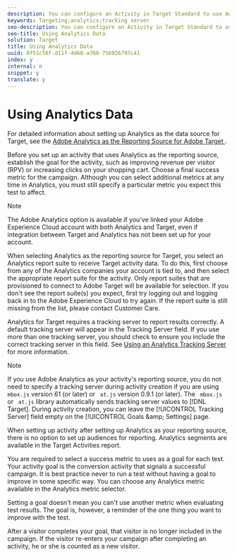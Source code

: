 ```yaml
---
description: You can configure an Activity in Target Standard to use Adobe Analytics as the reporting source (A4T).
keywords: Targeting;analytics;tracking server
seo-description: You can configure an Activity in Target Standard to use Adobe Analytics as the reporting source (A4T).
seo-title: Using Analytics Data
solution: Target
title: Using Analytics Data
uuid: 0f51c56f-d11f-4d68-a700-756926797c41
index: y
internal: n
snippet: y
translate: y
---
```


# Using Analytics Data

For detailed information about setting up Analytics as the data source for Target, see the [ Adobe Analytics as the Reporting Source for Adobe Target ](https://marketing.adobe.com/resources/help/en_US/target/a4t/a4t.html). 

Before you set up an activity that uses Analytics as the reporting source, establish the goal for the activity, such as improving revenue per visitor (RPV) or increasing clicks on your shopping cart. Choose a final success metric for the campaign. Although you can select additional metrics at any time in Analytics, you must still specify a particular metric you expect this test to affect. 


>[!NOTE]
>
>The Adobe Analytics option is available if you've linked your Adobe Experience Cloud account with both Analytics and Target, even if integration between Target and Analytics has not been set up for your account.



When selecting Analytics as the reporting source for Target, you select an Analytics report suite to receive Target activity data. To do this, first choose from any of the Analytics companies your account is tied to, and then select the appropriate report suite for the activity. Only report suites that are provisioned to connect to Adobe Target will be available for selection. If you don't see the report suite(s) you expect, first try logging out and logging back in to the Adobe Experience Cloud to try again. If the report suite is still missing from the list, please contact Customer Care. 

Analytics for Target requires a tracking server to report results correctly. A default tracking server will appear in the Tracking Server field. If you use more than one tracking server, you should check to ensure you include the correct tracking server in this field. See [ Using an Analytics Tracking Server ](t_analytics_tracking_server.md#task_72077BA7E93C4A65A715A18F32228823) for more information. 


>[!NOTE]
>
>If you use Adobe Analytics as your activity's reporting source, you do not need to specify a tracking server during activity creation if you are using ` mbox.js` version 61 (or later) or ` at.js` version 0.9.1 (or later). The ` mbox.js` or ` at.js` library automatically sends tracking server values to [!DNL  Target]. During activity creation, you can leave the [!UICONTROL  Tracking Server] field empty on the [!UICONTROL  Goals &amp;amp; Settings] page. 



When setting up activity after setting up Analytics as your reporting source, there is no option to set up audiences for reporting. Analytics segments are available in the Target Activities report. 

You are required to select a success metric to uses as a goal for each test. Your activity goal is the conversion activity that signals a successful campaign. It is best practice never to run a test without having a goal to improve in some specific way. You can choose any Analytics metric available in the Analytics metric selector. 

Setting a goal doesn't mean you can't use another metric when evaluating test results. The goal is, however, a reminder of the one thing you want to improve with the test. 

After a visitor completes your goal, that visitor is no longer included in the campaign. If the visitor re-enters your campaign after completing an activity, he or she is counted as a new visitor. 
